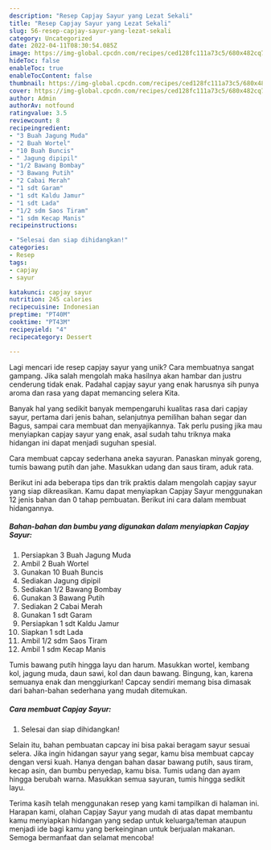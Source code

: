 ```yaml
---
description: "Resep Capjay Sayur yang Lezat Sekali"
title: "Resep Capjay Sayur yang Lezat Sekali"
slug: 56-resep-capjay-sayur-yang-lezat-sekali
category: Uncategorized
date: 2022-04-11T08:30:54.085Z
image: https://img-global.cpcdn.com/recipes/ced128fc111a73c5/680x482cq70/capjay-sayur-foto-resep-utama.jpg
hideToc: false
enableToc: true
enableTocContent: false
thumbnail: https://img-global.cpcdn.com/recipes/ced128fc111a73c5/680x482cq70/capjay-sayur-foto-resep-utama.jpg
cover: https://img-global.cpcdn.com/recipes/ced128fc111a73c5/680x482cq70/capjay-sayur-foto-resep-utama.jpg
author: Admin
authorAv: notfound
ratingvalue: 3.5
reviewcount: 8
recipeingredient:
- "3 Buah Jagung Muda"
- "2 Buah Wortel"
- "10 Buah Buncis"
- " Jagung dipipil"
- "1/2 Bawang Bombay"
- "3 Bawang Putih"
- "2 Cabai Merah"
- "1 sdt Garam"
- "1 sdt Kaldu Jamur"
- "1 sdt Lada"
- "1/2 sdm Saos Tiram"
- "1 sdm Kecap Manis"
recipeinstructions:

- "Selesai dan siap dihidangkan!"
categories:
- Resep
tags:
- capjay
- sayur

katakunci: capjay sayur 
nutrition: 245 calories
recipecuisine: Indonesian
preptime: "PT40M"
cooktime: "PT43M"
recipeyield: "4"
recipecategory: Dessert

---
```





Lagi mencari ide resep capjay sayur yang unik? Cara membuatnya sangat gampang. Jika salah mengolah maka hasilnya akan hambar dan justru cenderung tidak enak. Padahal capjay sayur yang enak harusnya sih punya aroma dan rasa yang dapat memancing selera Kita.





Banyak hal yang sedikit banyak mempengaruhi kualitas rasa dari capjay sayur, pertama dari jenis bahan, selanjutnya pemilihan bahan segar dan Bagus, sampai cara membuat dan menyajikannya. Tak perlu pusing jika mau menyiapkan capjay sayur yang enak,      asal sudah tahu triknya maka hidangan ini dapat menjadi suguhan spesial.














Cara membuat capcay sederhana aneka sayuran. Panaskan minyak goreng, tumis bawang putih dan jahe. Masukkan udang dan saus tiram, aduk rata.






Berikut ini ada beberapa tips dan trik praktis dalam mengolah capjay sayur yang siap dikreasikan. Kamu dapat menyiapkan Capjay Sayur menggunakan 12 jenis bahan dan 0 tahap pembuatan. Berikut ini cara dalam membuat hidangannya.

<!--inarticleads1-->

##### Bahan-bahan dan bumbu yang digunakan dalam menyiapkan Capjay Sayur:

1. Persiapkan 3 Buah Jagung Muda
1. Ambil 2 Buah Wortel
1. Gunakan 10 Buah Buncis
1. Sediakan  Jagung dipipil
1. Sediakan 1/2 Bawang Bombay
1. Gunakan 3 Bawang Putih
1. Sediakan 2 Cabai Merah
1. Gunakan 1 sdt Garam
1. Persiapkan 1 sdt Kaldu Jamur
1. Siapkan 1 sdt Lada
1. Ambil 1/2 sdm Saos Tiram
1. Ambil 1 sdm Kecap Manis


Tumis bawang putih hingga layu dan harum. Masukkan wortel, kembang kol, jagung muda, daun sawi, kol dan daun bawang. Bingung, kan, karena semuanya enak dan menggiurkan! Capcay sendiri memang bisa dimasak dari bahan-bahan sederhana yang mudah ditemukan. 

<!--inarticleads2-->

##### Cara membuat Capjay Sayur:


1. Selesai dan siap dihidangkan!

Selain itu, bahan pembuatan capcay ini bisa pakai beragam sayur sesuai selera. Jika ingin hidangan sayur yang segar, kamu bisa membuat capcay dengan versi kuah. Hanya dengan bahan dasar bawang putih, saus tiram, kecap asin, dan bumbu penyedap, kamu bisa. Tumis udang dan ayam hingga berubah warna. Masukkan semua sayuran, tumis hingga sedikit layu. 

Terima kasih telah menggunakan resep yang kami tampilkan di halaman ini. Harapan kami, olahan Capjay Sayur yang mudah di atas dapat membantu kamu menyiapkan hidangan yang sedap untuk keluarga/teman ataupun menjadi ide bagi kamu yang berkeinginan untuk berjualan makanan. Semoga bermanfaat dan selamat mencoba!
